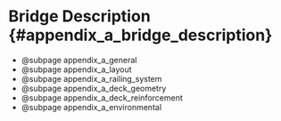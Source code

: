 Bridge Description {#appendix_a_bridge_description}
==============================================

* @subpage appendix_a_general
* @subpage appendix_a_layout
* @subpage appendix_a_railing_system
* @subpage appendix_a_deck_geometry
* @subpage appendix_a_deck_reinforcement
* @subpage appendix_a_environmental
